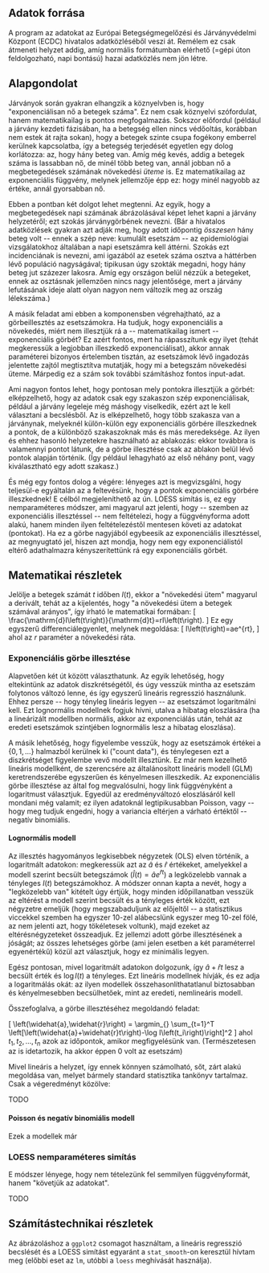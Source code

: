 ## Adatok forrása

A program az adatokat az Európai Betegségmegelőzési és Járványvédelmi Központ (ECDC) hivatalos adatközléséből veszi át. Remélem ez csak átmeneti helyzet addig, amíg normális formátumban elérhető (=gépi úton feldolgozható, napi bontású) hazai adatközlés nem jön létre.

## Alapgondolat

Járványok során gyakran elhangzik a köznyelvben is, hogy "exponenciálisan nő a betegek száma". Ez nem csak köznyelvi szófordulat, hanem matematikailag is pontos megfogalmazás. Sokszor előfordul (például a járvány kezdeti fázisában, ha a betegség ellen nincs védőoltás, korábban nem estek át rajta sokan), hogy a betegek szinte csupa fogékony emberrel kerülnek kapcsolatba, így a betegség terjedését egyetlen egy dolog korlátozza: az, hogy hány beteg van. Amíg még kevés, addig a betegek száma is lassabban nő, de minél több beteg van, annál jobban nő a megbetegedések számának növekedési *üteme* is. Ez matematikailag az exponenciális függvény, melynek jellemzője épp ez: hogy minél nagyobb az értéke, annál gyorsabban nő.

Ebben a pontban két dolgot lehet megtenni. Az egyik, hogy a megbetegedések napi számának ábrázolásával képet lehet kapni a járvány helyzetéről; ezt szokás járványgörbének nevezni. (Bár a hivatalos adatközlések gyakran azt adják meg, hogy adott időpontig *összesen* hány beteg volt -- ennek a szép neve: kumulált esetszám -- az epidemiológiai vizsgálatokhoz általában a napi esetszámra kell áttérni. Szokás ezt incidenciának is nevezni, ami igazából az esetek száma osztva a háttérben lévő populáció nagyságával; tipikusan úgy szokták megadni, hogy hány beteg jut százezer lakosra. Amíg egy országon belül nézzük a betegeket, ennek az osztásnak jellemzően nincs nagy jelentősége, mert a járvány lefutásának ideje alatt olyan nagyon nem változik meg az ország lélekszáma.)

A másik feladat ami ebben a komponensben végrehajtható, az a görbeillesztés az esetszámokra. Ha tudjuk, hogy exponenciális a növekedés, miért nem illesztjük rá a -- matematikailag ismert -- exponenciális görbét? Ez azért fontos, mert ha rápasszítunk egy ilyet (tehát megkeressük a legjobban illeszkedő exponenciálisat), akkor annak paraméterei bizonyos értelemben tisztán, az esetszámok lévő ingadozás jelentette zajtól megtisztítva mutatják, hogy mi a betegszám növekedési üteme. Márpedig ez a szám sok további számításhoz fontos input-adat.

Ami nagyon fontos lehet, hogy pontosan mely pontokra illesztjük a görbét: elképzelhető, hogy az adatok csak egy szakaszon szép exponenciálisak, például a járvány legeleje még máshogy viselkedik, ezért azt le kell választani a becslésből. Az is elképzelhető, hogy több szakasza van a járványnak, melyeknél külön-külön egy exponenciális görbére illeszkednek a pontok, de a különböző szakaszoknak más és más meredeksége. Az ilyen és ehhez hasonló helyzetekre használható az ablakozás: ekkor továbbra is valamennyi pontot látunk, de a görbe illesztése csak az ablakon belül lévő pontok alapján történik. (Így például lehagyható az első néhány pont, vagy kiválasztható egy adott szakasz.)

És még egy fontos dolog a végére: lényeges azt is megvizsgálni, hogy teljesül-e egyáltalán az a feltevésünk, hogy a pontok exponenciális görbére illeszkednek! E célból megjeleníthető az ún. LOESS simítás is, ez egy nemparaméteres módszer, ami magyarul azt jelenti, hogy -- szemben az exponenciális illesztéssel -- nem feltételezi, hogy a függvényforma adott alakú, hanem minden ilyen feltételezéstől mentesen követi az adatokat (pontokat). Ha ez a görbe nagyjából egybeesik az exponenciális illesztéssel, az megnyugtató jel, hiszen azt mondja, hogy nem egy exponenciálistól eltérő adathalmazra kényszerítettünk rá egy exponenciális görbét.

## Matematikai részletek

Jelölje a betegek számát $t$ időben $I\left(t\right)$, ekkor a "növekedési ütem" magyarul a derivált, tehát az a kijelentés, hogy "a növekedési ütem a betegek számával arányos", így írható le matematikai formában:
\[
  \frac{\mathrm{d}I\left(t\right)}{\mathrm{d}t}=rI\left(t\right).
\]
Ez egy egyszerű differenciálegyenlet, melynek megoldása:
\[
  I\left(t\right)=ae^{rt},
\]
ahol az $r$ paraméter a növekedési ráta.

### Exponenciális görbe illesztése

Alapvetően két út között választhatunk. Az egyik lehetőség, hogy eltekintünk az adatok diszkrétségétől, és úgy vesszük mintha az esetszám folytonos változó lenne, és így egyszerű lineáris regresszió használunk. Ehhez persze -- hogy tényleg lineáris legyen -- az esetszámot logaritmálni kell. Ezt lognormális modellnek fogjuk hívni, utalva a hibatag eloszlására (ha a lineárizált modellben normális, akkor az exponenciálás után, tehát az eredeti esetszámok szintjében lognormális lesz a hibatag eloszlása).

A másik lehetőség, hogy figyelembe vesszük, hogy az esetszámok értékei a $\left\{0,1,\ldots\right\}$ halmazból kerülnek ki ("count data"), és ténylegesen ezt a diszkrétséget figyelembe vevő modellt illesztünk. Ez már nem kezelhető lineáris modellként, de szerencsére az általánosított lineáris modell (GLM) keretrendszerébe egyszerűen és kényelmesen illeszkedik. Az exponenciális görbe illesztése az által fog megvalósulni, hogy link függvényként a logaritmust választjuk. Egyedül az eredményváltozó eloszlásáról kell mondani még valamit; ez ilyen adatoknál legtipikusabban Poisson, vagy -- hogy meg tudjuk engedni, hogy a variancia eltérjen a várható értéktől -- negatív binomiális.

#### Lognormális modell

Az illesztés hagyományos legkisebbek négyzetek (OLS) elven történik, a logaritmált adatokon: megkeressük azt az $\widehat{a}$ és $\widehat{r}$ értékeket, amelyekkel a modell szerint becsült betegszámok ($\widehat{I}\left(t\right)=\widehat{a}e^{\widehat{r}t}$) a legközelebb vannak a tényleges $I\left(t\right)$ betegszámokhoz. A módszer onnan kapta a nevét, hogy a "legközelebb van" kitételt úgy értjük, hogy minden időpillanatban vesszük az eltérést a modell szerint becsült és a tényleges érték között, ezt négyzetre emeljük (hogy megszabaduljunk az előjeltől -- a statisztikus viccekkel szemben ha egyszer 10-zel alábecslünk egyszer meg 10-zel fölé, az nem jelenti azt, hogy tökéletesek voltunk), majd ezeket az eltérésnégyzeteket összeadjuk. Ez jellemzi adott görbe illesztésének a jóságát; az összes lehetséges görbe (ami jelen esetben a két paraméterrel egyenértékű) közül azt választjuk, hogy ez minimális legyen.

Egész pontosan, mivel logaritmált adatokon dolgozunk, így $\widehat{a}+\widehat{r}t$ lesz a becsült érték és $\log I\left(t\right)$ a tényleges. Ezt lineáris modellnek hívják, és ez adja a logaritmálás okát: az ilyen modellek összehasonlíthatatlanul biztosabban és kényelmesebben becsülhetőek, mint az eredeti, nemlineáris modell.

Összefoglalva, a görbe illesztéséhez megoldandó feladat:

\[
  \left(\widehat{a},\widehat{r}\right) = \argmin_{} \sum_{t=1}^T \left[\left(\widehat{a}+\widehat{r}t\right)-\log I\left(t_i\right)\right]^2
\]
ahol $t_1, t_2, \ldots, t_n$ azok az időpontok, amikor megfigyelésünk van. (Természetesen az is idetartozik, ha akkor éppen 0 volt az esetszám)

Mivel lineáris a helyzet, így ennek könnyen számolható, sőt, zárt alakú megoldása van, melyet bármely standard statisztika tankönyv tartalmaz. Csak a végeredményt közölve:

TODO

#### Poisson és negatív binomiális modell

Ezek a modellek már 

### LOESS nemparaméteres simítás

E módszer lényege, hogy nem tételezünk fel semmilyen függvényformát, hanem "követjük az adatokat". 

TODO

## Számítástechnikai részletek

Az ábrázoláshoz a `ggplot2` csomagot használtam, a lineáris regresszió becslését és a LOESS simítást egyaránt a `stat_smooth`-on keresztül hívtam meg (előbbi eset az `lm`, utóbbi a `loess` meghívását használja).